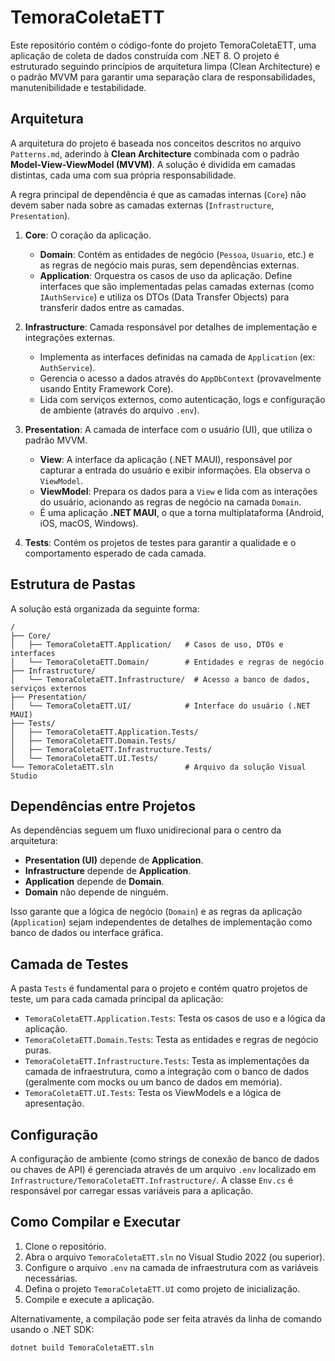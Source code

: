 # TemoraColetaETT

Este repositório contém o código-fonte do projeto TemoraColetaETT, uma aplicação de coleta de dados construída com .NET 8. O projeto é estruturado seguindo princípios de arquitetura limpa (Clean Architecture) e o padrão MVVM para garantir uma separação clara de responsabilidades, manutenibilidade e testabilidade.

## Arquitetura

A arquitetura do projeto é baseada nos conceitos descritos no arquivo `Patterns.md`, aderindo à **Clean Architecture** combinada com o padrão **Model-View-ViewModel (MVVM)**. A solução é dividida em camadas distintas, cada uma com sua própria responsabilidade.

A regra principal de dependência é que as camadas internas (`Core`) não devem saber nada sobre as camadas externas (`Infrastructure`, `Presentation`).

1.  **Core**: O coração da aplicação.
    *   **Domain**: Contém as entidades de negócio (`Pessoa`, `Usuario`, etc.) e as regras de negócio mais puras, sem dependências externas.
    *   **Application**: Orquestra os casos de uso da aplicação. Define interfaces que são implementadas pelas camadas externas (como `IAuthService`) e utiliza os DTOs (Data Transfer Objects) para transferir dados entre as camadas.

2.  **Infrastructure**: Camada responsável por detalhes de implementação e integrações externas.
    *   Implementa as interfaces definidas na camada de `Application` (ex: `AuthService`).
    *   Gerencia o acesso a dados através do `AppDbContext` (provavelmente usando Entity Framework Core).
    *   Lida com serviços externos, como autenticação, logs e configuração de ambiente (através do arquivo `.env`).

3.  **Presentation**: A camada de interface com o usuário (UI), que utiliza o padrão MVVM.
    *   **View**: A interface da aplicação (.NET MAUI), responsável por capturar a entrada do usuário e exibir informações. Ela observa o `ViewModel`.
    *   **ViewModel**: Prepara os dados para a `View` e lida com as interações do usuário, acionando as regras de negócio na camada `Domain`.
    *   É uma aplicação **.NET MAUI**, o que a torna multiplataforma (Android, iOS, macOS, Windows).

4.  **Tests**: Contém os projetos de testes para garantir a qualidade e o comportamento esperado de cada camada.

## Estrutura de Pastas

A solução está organizada da seguinte forma:

```
/
├── Core/
│   ├── TemoraColetaETT.Application/   # Casos de uso, DTOs e interfaces
│   └── TemoraColetaETT.Domain/        # Entidades e regras de negócio
├── Infrastructure/
│   └── TemoraColetaETT.Infrastructure/  # Acesso a banco de dados, serviços externos
├── Presentation/
│   └── TemoraColetaETT.UI/            # Interface do usuário (.NET MAUI)
├── Tests/
│   ├── TemoraColetaETT.Application.Tests/
│   ├── TemoraColetaETT.Domain.Tests/
│   ├── TemoraColetaETT.Infrastructure.Tests/
│   └── TemoraColetaETT.UI.Tests/
└── TemoraColetaETT.sln                # Arquivo da solução Visual Studio
```

## Dependências entre Projetos

As dependências seguem um fluxo unidirecional para o centro da arquitetura:

*   **Presentation (UI)** depende de **Application**.
*   **Infrastructure** depende de **Application**.
*   **Application** depende de **Domain**.
*   **Domain** não depende de ninguém.

Isso garante que a lógica de negócio (`Domain`) e as regras da aplicação (`Application`) sejam independentes de detalhes de implementação como banco de dados ou interface gráfica.

## Camada de Testes

A pasta `Tests` é fundamental para o projeto e contém quatro projetos de teste, um para cada camada principal da aplicação:

*   `TemoraColetaETT.Application.Tests`: Testa os casos de uso e a lógica da aplicação.
*   `TemoraColetaETT.Domain.Tests`: Testa as entidades e regras de negócio puras.
*   `TemoraColetaETT.Infrastructure.Tests`: Testa as implementações da camada de infraestrutura, como a integração com o banco de dados (geralmente com mocks ou um banco de dados em memória).
*   `TemoraColetaETT.UI.Tests`: Testa os ViewModels e a lógica de apresentação.

## Configuração

A configuração de ambiente (como strings de conexão de banco de dados ou chaves de API) é gerenciada através de um arquivo `.env` localizado em `Infrastructure/TemoraColetaETT.Infrastructure/`. A classe `Env.cs` é responsável por carregar essas variáveis para a aplicação.

## Como Compilar e Executar

1.  Clone o repositório.
2.  Abra o arquivo `TemoraColetaETT.sln` no Visual Studio 2022 (ou superior).
3.  Configure o arquivo `.env` na camada de infraestrutura com as variáveis necessárias.
4.  Defina o projeto `TemoraColetaETT.UI` como projeto de inicialização.
5.  Compile e execute a aplicação.

Alternativamente, a compilação pode ser feita através da linha de comando usando o .NET SDK:
```bash
dotnet build TemoraColetaETT.sln
```
